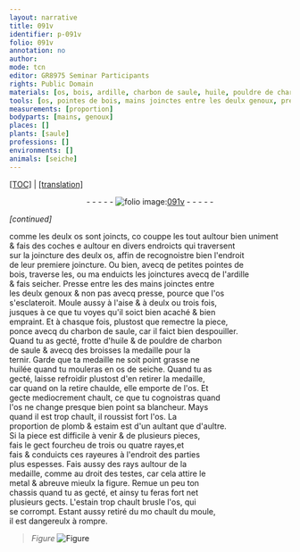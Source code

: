 ```yaml
---
layout: narrative
title: 091v
identifier: p-091v
folio: 091v
annotation: no
author:
mode: tcn
editor: GR8975 Seminar Participants
rights: Public Domain
materials: [os, bois, ardille, charbon de saule, huile, pouldre de charbon de saule, huilée, os de seiche, plomb, estaim, metal, estain]
tools: [os, pointes de bois, mains joinctes entre les deulx genoux, presse, broisses, os de seiche, chassis, moule]
measurements: [proportion]
bodyparts: [mains, genoux]
places: []
plants: [saule]
professions: []
environments: []
animals: [seiche]
---
```


<p><a href="{{ site.baseurl }}/normalized/">[TOC]</a> | <a href="{{ site.baseurl }}/texts/p-091v_tl/" target="_blank">[translation]</a></p><div class="folio" align="center">- - - - - <a href="http://gallica.bnf.fr/ark:/12148/btv1b10500001g/f188.image" target="_blank"><img src="https://cu-mkp.github.io/2017-workshop-edition/assets/photo-icon.png" alt="folio image: " style="display:inline-block; margin-bottom:-3px;"/>091v</a> - - - - - </div>  
 
*[continued]*
  
co<span class="exp">mm</span>e les deulx <span class="tl"><span class="m">os</span></span> sont joincts, <span class="del">co</span> couppe les tout aultour bien uniment<br/> & fais des coches <span class="del">e</span> aultour en divers endroicts qui traversent<br/> sur la joincture des deulx <span class="tl"><span class="m">os</span></span>, affin de recognoistre bien l'endroit<br/> de leur premiere joincture. Ou bien, avecq de petites <span class="tl">pointes de<br/> <span class="m">bois</span></span>, traverse les, ou <span class="del">ma</span> enduicts les joinctures avecq de l'<span class="m">ardille</span><br/> & fais seicher. Presse <span class="del">entre les</span> des <span class="tl"><span class="bp">mains</span> joinctes entre<br/> les deulx <span class="bp">genoux</span></span> & non pas avecq <span class="tl">presse</span>, pource que l'<span class="tl"><span class="m">os</span></span><br/> s'esclateroit. Moule aussy à l'aise & à deulx ou trois fois,<br/> jusques à ce que tu voyes qu'il soict bien acaché & bien<br/> empraint. Et à chasque fois, plustost que remectre la piece,<br/> ponce avecq du <span class="m">charbon de <span class="pa">saule</span></span>, car il faict bien despouiller.<br/> Quand tu as gecté, frotte d'<span class="m">huile</span> & de <span class="m">pouldre de charbon<br/> de <span class="pa">saule</span></span> & avecq des <span class="tl">broisses</span> la medaille pour la<br/> ternir. Garde que ta medaille ne soit point grasse ne<br/> <span class="m">huilée</span> quand tu mouleras en <span class="tl"><span class="m">os de <span class="al">seiche</span></span></span>. Quand tu as<br/> gecté, laisse refroidir plustost d'en retirer la medaille,<br/> car quand on la retire chaulde, elle emporte de l'<span class="tl"><span class="m">os</span></span>. Et<br/> gecte mediocrement chault, ce que tu cognoistras quand<br/> l'<span class="tl"><span class="m">os</span></span> ne change presque <span class="del">bien</span> point sa blancheur. Mays<br/> quand il est trop chault, il roussist fort l'<span class="tl"><span class="m">os</span></span>. La<br/> <span class="ms">proportion</span> de <span class="m">plomb</span> & <span class="m">estaim</span> est d'un aultant que d'aultre.<br/> Si la piece est difficile à venir & de plusieurs pieces,<br/> fais le gect fourcheu de trois ou quatre rayes,<span class="del">et</span><br/> <span class="del">fais</span> & conduicts ces rayeures à l'endroit des parties<br/> plus espesses. Fais aussy des rays aultour de la<br/> medaille, co<span class="exp">mm</span>e au droit des testes, car cela attire le<br/> <span class="m">metal</span> & abreuve mieulx la figure. Remue un peu ton<br/> <span class="tl">chassis</span> quand tu as gecté, et ainsy tu feras fort net<br/> plusieurs gects. L'<span class="m">estain</span> trop chault brusle l'<span class="tl"><span class="m">os</span></span>, qui<br/> se corrompt. Estant aussy retiré <span class="del">du mo</span> chault du <span class="tl">moule</span>,<br/> il est dangereulx à rompre. 
> *Figure*
> <a href="https://drive.google.com/open?id=0B9-oNrvWdlO5Q2hHbzNsX1JlYUU" target="_blank"><img src="https://cu-mkp.github.io/GR8975-edition/assets/photo-icon.png" alt="Figure" style="display:inline-block; margin-bottom:-3px;"/></a>
 

